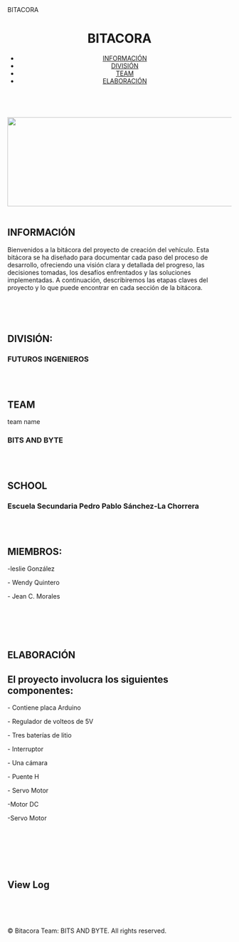 <!DOCTYPE html>
<html lang="en">
    
<head>
    <meta charset="UTF-8">
    <meta name="viewport" content="width=device-width, initial-scale=1.0">
    BITACORA
    <link rel="stylesheet" href="styles.css">
</head>

<body>
    <header>
        <h1>BITACORA</h1>
        <nav>
            <ul>
                <li><a href="#INFORMACIÓN">INFORMACIÓN</a></li>
                <li><a href="#DIVISIÓN">DIVISIÓN</a></li>
                <li><a href="#TEAM">TEAM</a></li>
                <li><a href="ELABORACIÓN">ELABORACIÓN</a></li>
            </ul>
        </nav>
    </header>
    <main>
        <section id="home">
            <br>
            <img src="banner.png" width="1000" height="200">
            <br>
            <br>
            <h2> INFORMACIÓN </h2>
            <p> Bienvenidos a la bitácora del proyecto de creación del vehículo. Esta bitácora se ha diseñado para documentar cada paso del proceso de desarrollo, ofreciendo una visión clara y detallada del progreso, las decisiones tomadas, los desafíos enfrentados y las soluciones implementadas. A continuación, describiremos las etapas claves del proyecto y lo que puede encontrar en cada sección de la bitácora.</p>
            <br>
            <br>
            <br>
            <h2>DIVISIÓN:</h2>
                  <h3><P>FUTUROS INGENIEROS </P></h3>
            <br>
            <br>
            <h2>TEAM</h2>
                 <p> team name</p> <h3><P>BITS AND BYTE</P></h3>
            <br>
            <br>
            <h2>SCHOOL</h2>
                  <h3><P>Escuela Secundaria Pedro Pablo Sánchez-La Chorrera </P></h3>
            <br>
            <br>
            <h2>MIEMBROS: </h2>
                <p> -leslie González</p>
                <p> - Wendy Quintero</p>
                <p> - Jean C. Morales</p>
            <br>
            <br>
        </section>
        <section id="PASOS REALIZADOS:">
            <br>
            <br>
            <h2>ELABORACIÓN</h2>
            <h2> El proyecto involucra los siguientes componentes: </h2>
            <p> - Contiene placa Arduino </p> 
            <p> - Regulador de volteos de 5V</p>
            <p> - Tres baterías de litio </p> 
            <p> - Interruptor </p>
            <p> - Una cámara </p>
            <p> - Puente H</p>
            <p> - Servo Motor </p>
            <p> -Motor DC</p> 
            <p> -Servo Motor</p> 
            <br> 
            <br>
            </form>
        </section>
        <br>
        <br>
        <br>
        <section id="view-log">
            <h2>View Log</h2>
            <div id="log-entries">
            </div>
        </section>
    </main>
    <footer>
        <br>
        <br>
        <br>
        <p>&copy; Bitacora Team: BITS AND BYTE. All rights reserved.</p>
    </footer>
    <br>
    <br>
</body>
</html>

